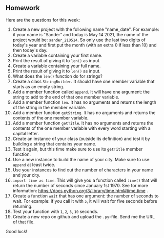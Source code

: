 Homework
-

Here are the questions for this week:

1. Create a new project with the following name "name_date". For example: if your name is "Sander" and today is May 14 2021, the name of the project would be: `sander_210514`. So only use the last two digits of today's year and first put the month (with an extra 0 if less than 10) and then today's day.
1. Create a variable containing your first name.
1. Print the result of giving it to `len()` as input.
1. Create a variable containing your full name.
1. Print the result of giving it to `len()` as input.
1. What does the `len()` function do for strings?
1. Create a class `StringBuilder`. It should have one member variable that starts as an empty string.
1. Add a member function called `append`. It will have one argument: the string to add to the end of that one member variable.
1. Add a member function `len`. It has no arguments and returns the length of the string in the member variable.
1. Add a member function `getString`. It has no arguments and returns the contents of the one member variable.
1. Add a member function `getTitle`. It has no arguments and returns the contents of the one member variable with every word starting with a capital letter.
1. Create an instance of your class (outside its definition) and test it by building a string that contains your name. 
1. Test it again, but this time make sure to use its `getTitle` member function.
1. Use a new instance to build the name of your city. Make sure to use `append` at least twice.
1. Use your instances to find out the number of characters in your name and your city.
1. `import time as time`. This will give you a function called `time()` that will return the number of seconds since January 1st 1970. See for more information: https://docs.python.org/3/library/time.html#time.time .
1. Create a function `wait` that has one argument: the number of seconds to wait. For example: if you call it with `5`, it will wait for five seconds before returning.
1. Test your function with `1`, `2`, `5`, `10` seconds.
1. Create a new repo on github and upload the `.py`-file. Send me the URL of that file.

Good luck!
